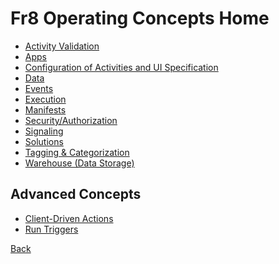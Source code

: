 Fr8 Operating Concepts Home
=========================

* [Activity Validation](/Docs/ForDevelopers/OperatingConcepts/ActivitiesValidation.md)
* [Apps](/Docs/ForDevelopers/OperatingConcepts/Apps.md)
* [Configuration of Activities and UI Specification](/Docs/ForDevelopers/OperatingConcepts/UIInfrastructure.md)
* [Data](/Docs/ForDevelopers/OperatingConcepts/TypesOfFr8.md)   
* [Events](/Docs/ForDevelopers/OperatingConcepts/Events.md)  
* [Execution](/Docs/ForDevelopers/OperatingConcepts/PlanExecution.md)
* [Manifests](/Docs/ForDevelopers/Objects/CratesManifest.md)
* [Security/Authorization](/Docs/ForDevelopers/OperatingConcepts/Authorization/Home.md)
* [Signaling](/Docs/ForDevelopers/OperatingConcepts/Signaling.md)
* [Solutions](/Docs/ForDevelopers/OperatingConcepts/Solutions)
* [Tagging & Categorization](/Docs/ForDevelopers/OperatingConcepts/Tagging.md)
* [Warehouse (Data Storage)](/Docs/ForDevelopers/OperatingConcepts/Fr8Warehouse.md)

Advanced Concepts
------------------
* [Client-Driven Actions](/Docs/ForDevelopers/OperatingConcepts/Client-DrivenActions.md)
* [Run Triggers](/Docs/ForDevelopers/OperatingConcepts/RunTriggers.md)

[Back](/Docs/Home.md)
